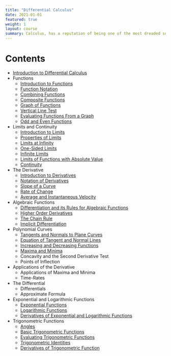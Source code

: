 ```yaml
---
title: "Differential Calculus"
date: 2021-01-01
featured: true
weight: 1
layout: course
summary: Calculus, has a reputation of being one of the most dreaded subjects in college. The fear and apprehension probably came from the lack of appreciation of the potential of calculus in many applications in and outside of the engineering field. It is our hope that you will learn from the course as well as develop a sense of appreciation for calculus. The succeeding discussions are intended for those with an introductory background in Calculus. Assuming so, you should be able to understand the mathematics involved easily.
---
```


# Contents
- [Introduction to Differential Calculus](../calculus/DC-0.1-introduction-to-differential-calculus)
- Functions
  - [Introduction to Functions](../calculus/DC-1.1-introduction-to-functions)
  - [Function Notation](../calculus/DC-1.2-function-notation)
  - [Combining Functions](../calculus/DC-1.3-combining-functions)
  - [Composite Functions](../calculus/DC-1.4-composite-functions)
  <!--Piecewise Functions-->
  - [Graph of Functions](../calculus/DC-1.6-graph-of-functions)
  - [Vertical Line Test](../calculus/DC-1.7-vertical-line-test)
  - [Evaluating Functions From a Graph](../calculus/DC-1.8-evaluating-functions-from-a-graph)
  - [Odd and Even Functions](../calculus/DC-1.9-odd-and-even-functions)
- Limits and Continuity
  - [Introduction to Limits](../calculus/DC-2.1-introduction-to-limits)
  - [Properties of Limits](../calculus/DC-2.2-properties-of-limits)
  - [Limits at Infinity](../calculus/DC-2.3-limits-at-infinity)
  - [One-Sided Limits](../calculus/DC-2.4-one-sided-limits)
  - [Infinite Limits](../calculus/DC-2.5-infinite-limits)
  - [Limits of Functions with Absolute Value](../calculus/DC-2.6-limits-of-functions-with-absolute-value)
  - [Continuity](../calculus/DC-2.7-continuity)
- The Derivative
  - [Introduction to Derivatives](../calculus/DC-3.1-introduction-to-derivatives)
  - [Notation of Derivatives](../calculus/DC-3.2-notation-of-derivatives)
  - [Slope of a Curve](../calculus/DC-3.3-slope-of-a-curve)
  - [Rate of Change](../calculus/DC-3.4-rate-of-change)
  - [Average and Instantaneous Velocity](../calculus/DC-3.5-average-and-instantaneous-velocity)
- Algebraic Functions
  - [Differentiation and its Rules for Algebraic Functions](../calculus/DC-4.1-differentiation-and-its-rules-for-algebraic-functions)
  - [Higher Order Derivatives](../calculus/DC-4.2-higher-order-derivatives)
  - [The Chain Rule](../calculus/DC-4.3-the-chain-rule)
  - [Implicit Differentiation](../calculus/DC-4.4-implicit-differentiation)
- Polynomial Curves
  - [Tangents and Normals to Plane Curves](../calculus/DC-5.1-tangents-and-normals-to-plane-curves)
  - [Equation of Tangent and Normal Lines](../calculus/DC-5.2-equation-of-tangent-and-normal-lines)
  - [Increasing and Decreasing Functions](../calculus/DC-5.3-increasing-and-decreasing-functions)
  - [Maxima and Minima](../calculus/DC-5.4-maxima-and-minima)
  - Concavity and the Second Derivative Test
  - Points of Inflection
- Applications of the Derivative
  - Applications of Maxima and Minima
  - Time-Rates
- The Differential
  - Differentials
  - Approximate Formula
- Exponential and Logarithmic Functions
  - [Exponential Functions](../calculus/DC-8.1-exponential-functions)
  - [Logarithmic Functions](../calculus/DC-8.2-logarithmic-functions)
  - [Derivatives of Exponential and Logarithmic Functions](../calculus/DC-8.3-derivatives-of-exponential-and-logarithmic-functions)
- Trigonometric Functions
  - [Angles](../calculus/DC-9.1-angles)
  - [Basic Trigonometric Functions](../calculus/DC-9.2-basic-trigonometric-identities)
  - [Evaluating Trigonometric Functions](../calculus/DC-9.3-evaluating-trigonometric-functions)
  - [Trigonometric Identities](../calculus/DC-9.4-trigonometric-identities)
  - [Derivatives of Trigonometric Function](../calculus/DC-9.5-derivatives-of-trigonometric-functions)
